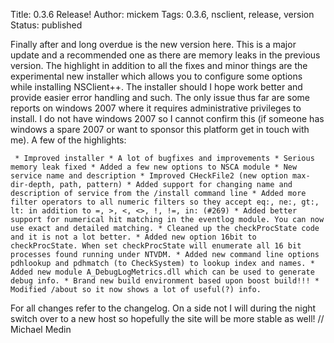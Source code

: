 Title: 0.3.6 Release!
Author: mickem
Tags: 0.3.6, nsclient, release, version
Status: published

Finally after and long overdue is the new version here. This is a major
update and a recommended one as there are memory leaks in the previous
version. The highlight in addition to all the fixes and minor things are
the experimental new installer which allows you to configure some
options while installing NSClient++. The installer should I hope work
better and provide easier error handling and such. The only issue thus
far are some reports on windows 2007 where it requires administrative
privileges to install. I do not have windows 2007 so I cannot confirm
this (if someone has windows a spare 2007 or want to sponsor this
platform get in touch with me). A few of the highlights:

     * Improved installer * A lot of bugfixes and improvements * Serious memory leak fixed * Added a few new options to NSCA module * New service name and description * Improved CHeckFile2 (new option max-dir-depth, path, pattern) * Added support for changing name and description of service from the /install command line * Added more filter operators to all numeric filters so they accept eq:, ne:, gt:, lt: in addition to =, >, <, <>, !, !=, in: (#269) * Added better support for numerical hit matching in the eventlog module. You can now use exact and detailed matching. * Cleaned up the checkProcState code and it is not a lot better. * Added new option 16bit to checkProcState. When set checkProcState will enumerate all 16 bit processes found running under NTVDM. * Added new command line options pdhlookup and pdhmatch (to CheckSystem) to lookup index and names. * Added new module A_DebugLogMetrics.dll which can be used to generate debug info. * Brand new build environment based upon boost build!!! * Modified /about so it now shows a lot of useful(?) info. 

For all changes refer to the changelog. On a side not I will during the
night switch over to a new host so hopefully the site will be more
stable as well! // Michael Medin
